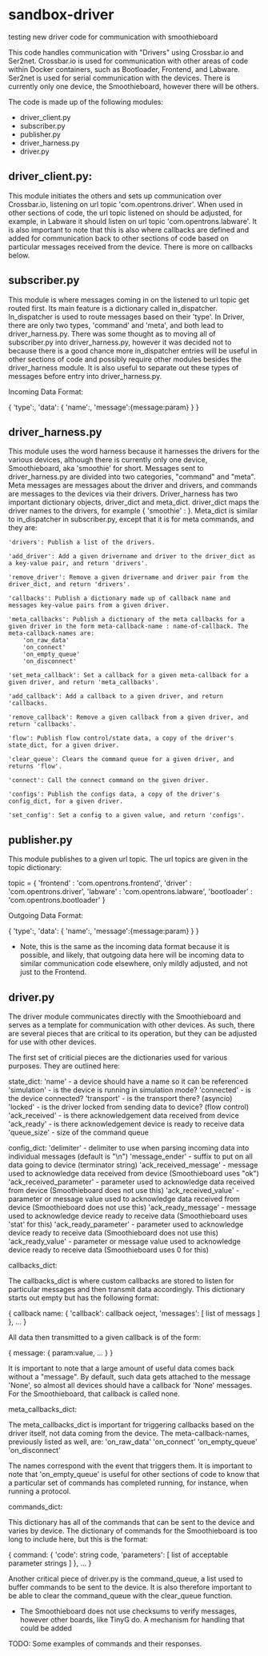 # sandbox-driver
testing new driver code for communication with smoothieboard


This code handles communication with "Drivers" using Crossbar.io and Ser2net. Crossbar.io 
is used for communication with other areas of code within Docker containers, such as Bootloader, 
Frontend, and Labware. Ser2net is used for serial communication with the devices. There is 
currently only one device, the Smoothieboard, however there will be others.

The code is made up of the following modules:
- driver_client.py
- subscriber.py
- publisher.py
- driver_harness.py
- driver.py



## driver_client.py:

This module initiates the others and sets up communication over Crossbar.io, listening on 
url topic 'com.opentrons.driver'. When used in other sections of code, the url topic 
listened on should be adjusted, for example, in Labware it should listen on url topic 
'com.opentrons.labware'. It is also important to note that this is also where callbacks are 
defined and added for communication back to other sections of code based on particular messages 
received from the device. There is more on callbacks below.



## subscriber.py

This module is where messages coming in on the listened to url topic get routed first. Its 
main feature is a dictionary called in_dispatcher. In_dispatcher is used to route messages based 
on their 'type'. In Driver, there are only two types, 'command' and 'meta', and both lead to 
driver_harness.py. There was some thought as to moving all of subscriber.py into driver_harness.py, 
however it was decided not to because there is a good chance more in_dispatcher entries will be 
useful in other sections of code and possibly require other modules besides the driver_harness module.
It is also useful to separate out these types of messages before entry into driver_harness.py.

Incoming Data Format:

{
	'type':<string>,
	'data':
	{
		'name':<string>,
		'message':{message:param}
	}
}



## driver_harness.py

This module uses the word harness because it harnesses the drivers for the various devices, 
although there is currently only one device, Smoothieboard, aka 'smoothie' for short.
Messages sent to driver_harness.py are divided into two categories, "command" and "meta".
Meta messages are messages about the driver and drivers, and commands are messages to the 
devices via their drivers. Driver_harness has two important dictionary objects, driver_dict 
and meta_dict. driver_dict maps the driver names to the drivers, for example 
{ 'smoothie' : <smoothie driver> }. Meta_dict is similar to in_dispatcher in subscriber.py, 
except that it is for meta commands, and they are:

	'drivers': Publish a list of the drivers.

	'add_driver': Add a given drivername and driver to the driver_dict as a key-value pair, and return 'drivers'.

	'remove_driver': Remove a given drivername and driver pair from the driver_dict, and return 'drivers'.

	'callbacks': Publish a dictionary made up of callback name and messages key-value pairs from a given driver.

	'meta_callbacks': Publish a dictionary of the meta callbacks for a given driver in the form meta-callback-name : name-of-callback. The meta-callback-names are:
		'on_raw_data'
		'on_connect'
		'on_empty_queue'
		'on_disconnect'

	'set_meta_callback': Set a callback for a given meta-callback for a given driver, and return 'meta_callbacks'.

	'add_callback': Add a callback to a given driver, and return 'callbacks.

	'remove_callback': Remove a given callback from a given driver, and return 'callbacks'.

	'flow': Publish flow control/state data, a copy of the driver's state_dict, for a given driver.

	'clear_queue': Clears the command queue for a given driver, and returns 'flow'.

	'connect': Call the connect command on the given driver.

	'configs': Publish the configs data, a copy of the driver's config_dict, for a given driver.

	'set_config': Set a config to a given value, and return 'configs'.



## publisher.py

This module publishes to a given url topic. The url topics are given in the topic dictionary:

topic = {
    'frontend' : 'com.opentrons.frontend',
    'driver' : 'com.opentrons.driver',
    'labware' : 'com.opentrons.labware',
    'bootloader' : 'com.opentrons.bootloader'
}

Outgoing Data Format:

{
	'type':<string>,
	'data':
	{
		'name':<string>,
		'message':{message:param}
	}
}

* Note, this is the same as the incoming data format because it is possible, and likely, that outgoing 
data here will be incoming data to similar communication code elsewhere, only mildly adjusted, and 
not just to the Frontend.



## driver.py

The driver module communicates directly with the Smoothieboard and serves as a template for 
communication with other devices. As such, there are several pieces that are critical to its 
operation, but they can be adjusted for use with other devices.

The first set of criticial pieces are the dictionaries used for various purposes. They are 
outlined here:

state_dict:
	'name' - a device should have a name so it can be referenced
	'simulation' - is the device is running in simulation mode?
	'connected' - is the device connected?
	'transport' - is the transport there? (asyncio)
	'locked' - is the driver locked from sending data to device? (flow control)
	'ack_received' - is there acknowledgement data received from device
	'ack_ready' - is there acknowledgement device is ready to receive data
	'queue_size' - size of the command queue


config_dict:
	'delimiter' - delimiter to use when parsing incoming data into individual messages (default is "\n")
	'message_ender' - suffix to put on all data going to device (terminator string)
	'ack_received_message' - message used to acknowledge data received from device (Smoothieboard uses "ok")
	'ack_received_parameter' - parameter used to acknowledge data received from device (Smoothieboard does not use this)
	'ack_received_value' - parameter or message value used to acknowledge data received from device (Smoothieboard does not use this)
	'ack_ready_message' - message used to acknowledge device ready to receive data (Smoothieboard uses 'stat' for this)
	'ack_ready_parameter' - parameter used to acknowledge device ready to receive data (Smoothieboard does not use this)
	'ack_ready_value' - parameter or message value used to acknowledge device ready to receive data (Smoothieboard uses 0 for this)


callbacks_dict:

The callbacks_dict is where custom callbacks are stored to listen for particular messages and then transmit 
data accordingly. This dictionary starts out empty but has the following format:

{
	callback name:
	{
		'callback': callback oeject,
		'messages': [ list of messags ]
	},
	...
}

All data then transmitted to a given callback is of the form:

{ message: { param:value, ... } }

It is important to note that a large amount of useful data comes back without a "message". By default, such 
data gets attached to the message 'None', so almost all devices should have a callback for 'None' messages. 
For the Smoothieboard, that callback is called none.


meta_callbacks_dict:

The meta_callbacks_dict is important for triggering callbacks based on the driver itself, not data coming 
from the device. The meta-callback-names, previously listed as well, are:
		'on_raw_data'
		'on_connect'
		'on_empty_queue'
		'on_disconnect'

The names correspond with the event that triggers them. It is important to note that 'on_empty_queue' is 
useful for other sections of code to know that a particular set of commands has completed running, for 
instance, when running a protocol.


commands_dict:

This dictionary has all of the commands that can be sent to the device and varies by device. 
The dictionary of commands for the Smoothieboard is too long to include here, but this is the format:

{
	command:
	{
		'code': string code,
		'parameters': [ list of acceptable parameter strings ]
	},
	...
}




Another critical piece of driver.py is the command_queue, a list used to buffer commands to 
be sent to the device. It is also therefore important to be able to clear the command_queue
with the clear_queue function.

* The Smoothieboard does not use checksums to verify messages, however other boards, like TinyG do. A mechanism for 
handling that could be added




TODO: Some examples of commands and their responses.












